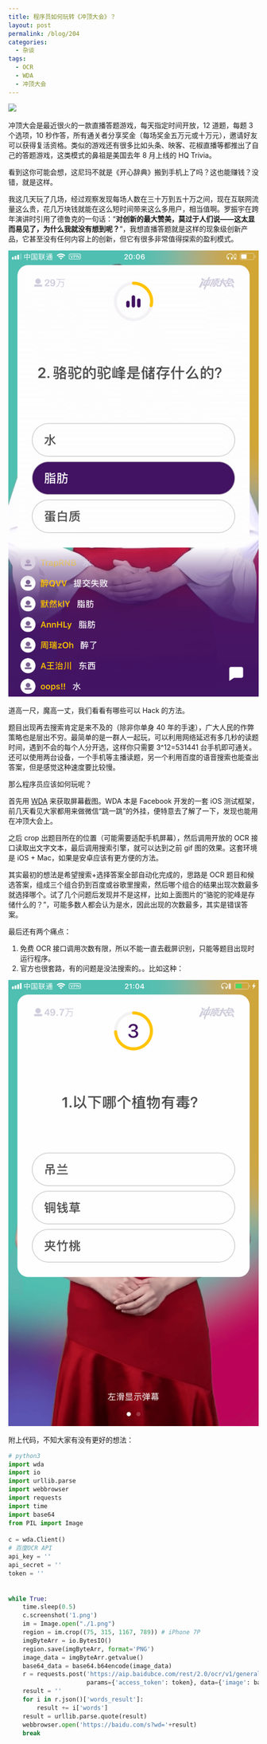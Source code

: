 ```yaml
---
title: 程序员如何玩转《冲顶大会》？
layout: post
permalink: /blog/204
categories:
  - 杂谈
tags:
  - OCR
  - WDA
  - 冲顶大会
---
```


![](../img/204_cddh.gif)



冲顶大会是最近很火的一款直播答题游戏，每天指定时间开放，12 道题，每题 3 个选项，10 秒作答，所有通关者分享奖金（每场奖金五万元或十万元），邀请好友可以获得复活资格。类似的游戏还有很多比如头条、映客、花椒直播等都推出了自己的答题游戏，这类模式的鼻祖是美国去年 8 月上线的 HQ Trivia。

看到这你可能会想，这尼玛不就是《开心辞典》搬到手机上了吗？这也能赚钱？没错，就是这样。

我这几天玩了几场，经过观察发现每场人数在三十万到五十万之间，现在互联网流量这么贵，花几万块钱就能在这么短时间带来这么多用户，相当值啊。罗振宇在跨年演讲时引用了德鲁克的一句话：“**对创新的最大赞美，莫过于人们说——这太显而易见了，为什么我就没有想到呢？**”，我想直播答题就是这样的现象级创新产品，它甚至没有任何内容上的创新，但它有很多非常值得探索的盈利模式。

![](../img/204_camel.png)

道高一尺，魔高一丈，我们看看有哪些可以 Hack 的方法。

题目出现再去搜索肯定是来不及的（除非你单身 40 年的手速），广大人民的作弊策略也是层出不穷。最简单的是一群人一起玩，可以利用网络延迟有多几秒的读题时间，遇到不会的每个人分开选，这样你只需要 3^12=531441 台手机即可通关。还可以使用两台设备，一个手机等主播读题，另一个利用百度的语音搜索也能查出答案，但是感觉这种速度要比较慢。

那么程序员应该如何玩呢？

首先用 [WDA](https://github.com/facebook/WebDriverAgent) 来获取屏幕截图。WDA 本是 Facebook 开发的一套 iOS 测试框架，前几天看见大家都用来做微信“跳一跳”的外挂，便特意去了解了一下，发现也能用在冲顶大会上。

之后 crop 出题目所在的位置（可能需要适配手机屏幕），然后调用开放的 OCR 接口读取出文字文本，最后调用搜索引擎，就可以达到之前 gif 图的效果。这套环境是 iOS + Mac，如果是安卓应该有更方便的方法。

其实最初的想法是希望搜索+选择答案全部自动化完成的，思路是 OCR 题目和候选答案，组成三个组合扔到百度或谷歌里搜索，然后哪个组合的结果出现次数最多就选择哪个。试了几个问题后发现并不是这样，比如上面图片的“骆驼的驼峰是存储什么的？”，可能多数人都会认为是水，因此出现的次数最多，其实是错误答案。

最后还有两个痛点：

1. 免费 OCR 接口调用次数有限，所以不能一直去截屏识别，只能等题目出现时运行程序。
2. 官方也很套路，有的问题是没法搜索的。。比如这种：

![](../img/204_toxin.png)

附上代码，不知大家有没有更好的想法：

```python
# python3
import wda
import io
import urllib.parse
import webbrowser
import requests
import time
import base64
from PIL import Image

c = wda.Client()
# 百度OCR API
api_key = ''
api_secret = ''
token = ''


while True:
    time.sleep(0.5)
    c.screenshot('1.png')
    im = Image.open("./1.png")
    region = im.crop((75, 315, 1167, 789)) # iPhone 7P
    imgByteArr = io.BytesIO()
    region.save(imgByteArr, format='PNG')
    image_data = imgByteArr.getvalue()
    base64_data = base64.b64encode(image_data)
    r = requests.post('https://aip.baidubce.com/rest/2.0/ocr/v1/general_basic',
                      params={'access_token': token}, data={'image': base64_data})
    result = ''
    for i in r.json()['words_result']:
        result += i['words']
    result = urllib.parse.quote(result)
    webbrowser.open('https://baidu.com/s?wd='+result)
    break
```

